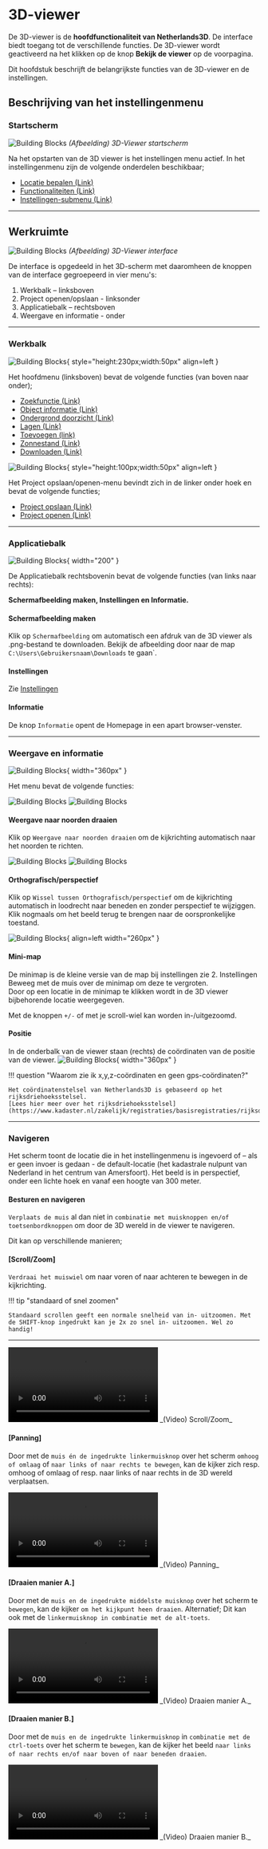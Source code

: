 # 3D-viewer

De 3D-viewer is de **hoofdfunctionaliteit van Netherlands3D**. De interface biedt toegang tot de verschillende
functies. De 3D-viewer wordt geactiveerd na het klikken op de knop **Bekijk de viewer** op de voorpagina.

Dit hoofdstuk beschrijft de belangrijkste functies van de 3D-viewer en de instellingen.

## Beschrijving van het instellingenmenu

### Startscherm

![Building Blocks](../handleiding/imgs/3d-viewer.png)
_(Afbeelding) 3D-Viewer startscherm_

Na het opstarten van de 3D viewer is het instellingen menu actief. In het instellingenmenu zijn de volgende onderdelen beschikbaar;

* [Locatie bepalen (Link)](../3D-viewer-locatie-bepalen/)
* [Functionaliteiten (Link)](../3D-viewer-functionaliteiten/)
* [Instellingen-submenu (Link)](../3D-viewer-instellingen-sub/)

---

## Werkruimte

![Building Blocks](../handleiding/imgs/3d-viewer.interface.png)
_(Afbeelding) 3D-Viewer interface_

De interface is opgedeeld in het 3D-scherm met daaromheen de knoppen van de interface gegroepeerd in vier menu's:

1. Werkbalk – linksboven  
2. Project openen/opslaan - linksonder  
3. Applicatiebalk – rechtsboven  
4. Weergave en informatie - onder  

---

### Werkbalk

![Building Blocks](../handleiding/imgs/3d-viewer.menu.linksboven.png){ style="height:230px;width:50px"  align=left }

Het hoofdmenu (linksboven) bevat de volgende functies (van boven naar onder);

* [Zoekfunctie (Link)](../zoekfunctie/)
* [Object informatie (Link)](../object-informatie/)
* [Ondergrond doorzicht (Link)](../ondergrond-doorzicht/)
* [Lagen (Link)](../lagen/)
* [Toevoegen (link)](../toevoegen/)
* [Zonnestand (Link)](../zonnestand/)
* [Downloaden (Link)](../gebied-downloaden/)

![Building Blocks](../handleiding/imgs/3d-viewer.menu.linksonder.png){ style="height:100px;width:50px" align=left }

Het Project opslaan/openen-menu bevindt zich in de linker onder hoek en bevat de volgende functies;

* [Project opslaan (Link)](/docs/handleiding/project-openen-opslaan/#project-opslaan)
* [Project openen (Link)](/docs/handleiding/project-openen-opslaan/#project-openen)

---

### Applicatiebalk

![Building Blocks](../handleiding/imgs/3d-viewer.menu.rechtsboven.png){ width="200" }

De Applicatiebalk rechtsbovenin bevat de volgende functies (van links naar rechts):

**Schermafbeelding maken, Instellingen en Informatie.**

#### Schermafbeelding maken

Klik op `Schermafbeelding` om automatisch een afdruk van de 3D viewer als .png-bestand te downloaden. Bekijk de
afbeelding door naar de map `C:\Users\Gebruikersnaam\Downloads` te gaan`.

#### Instellingen

Zie [Instellingen](../3D-viewer-instellingen/)

#### Informatie

De knop `Informatie` opent de Homepage in een apart browser-venster.

---

### Weergave en informatie

![Building Blocks](../handleiding/imgs/3d-viewer.menu.rechtsonder.png){ width="360px" }

Het menu bevat de volgende functies:

![Building Blocks](../handleiding/imgs/3d-viewer.rechtsonder.noordpijl.gedraaid.png)
![Building Blocks](../handleiding/imgs/3d-viewer.rechtsonder.noordpijl.png)
#### Weergave naar noorden draaien

Klik op `Weergave naar noorden draaien` om de kijkrichting automatisch naar het noorden te richten.   

![Building Blocks](../handleiding/imgs/3d-viewer.rechtsonder.ortho.png)
![Building Blocks](../handleiding/imgs/3d-viewer.rechtsonder.perspectief.png)

#### Orthografisch/perspectief

Klik op `Wissel tussen Orthografisch/perspectief` om de kijkrichting automatisch in loodrecht naar beneden en zonder
perspectief te wijziggen. Klik nogmaals om het beeld terug te brengen naar de oorspronkelijke toestand.

![Building Blocks](../handleiding/imgs/3d-viewer.rechtsonder.minimap.gif){ align=left width="260px" }

#### Mini-map

De minimap is de kleine versie van de map bij instellingen zie 2. Instellingen
Beweeg met de muis over de minimap om deze te vergroten.  
Door op een locatie in de minimap te klikken wordt in de 3D viewer bijbehorende locatie weergegeven.

Met de knoppen `+/-` of met je scroll-wiel kan worden in-/uitgezoomd.

#### Positie

In de onderbalk van de viewer staan (rechts) de coördinaten van de positie van de viewer.
![Building Blocks](../handleiding/imgs/3d-viewer.positie.png){ width="360px" }

!!! question "Waarom zie ik x,y,z-coördinaten en geen gps-coördinaten?"

	Het coördinatenstelsel van Netherlands3D is gebaseerd op het rijksdriehoeksstelsel.  
	[Lees hier meer over het rijksdriehoeksstelsel](https://www.kadaster.nl/zakelijk/registraties/basisregistraties/rijksdriehoeksmeting/rijksdriehoeksstelsel).

---

### Navigeren

Het scherm toont de locatie die in het instellingenmenu is ingevoerd of – als er geen invoer is gedaan - de
default-locatie (het kadastrale nulpunt van Nederland in het centrum van Amersfoort). Het beeld is in perspectief, onder een lichte hoek en vanaf een hoogte van 300 meter.

#### Besturen en navigeren

`Verplaats de muis` al dan niet in `combinatie met muisknoppen en/of toetsenbordknoppen` om door de 3D wereld in de viewer te navigeren.

Dit kan op verschillende manieren;

#### [Scroll/Zoom]

`Verdraai het muiswiel` om naar voren of naar achteren te bewegen in de kijkrichting.

!!! tip "standaard of snel zoomen"

	Standaard scrollen geeft een normale snelheid van in- uitzoomen. Met de SHIFT-knop ingedrukt kan je 2x zo snel in- uitzoomen. Wel zo handig!

---

<video controls>
<source src="../video/scroll.mp4" type="video/mp4">
</video>
_(Video) Scroll/Zoom_

#### [Panning]

Door met de `muis én de ingedrukte linkermuisknop` over het scherm `omhoog of omlaag` of
`naar links of naar rechts te bewegen`, kan de kijker zich resp. omhoog of omlaag of resp. naar links of naar rechts in
de 3D wereld verplaatsen.

<video controls>
<source src="../video/panning.mp4" type="video/mp4">
</video>
_(Video) Panning_

#### [Draaien manier A.]

Door met de `muis en de ingedrukte middelste muisknop` over het scherm te `bewegen`, kan de kijker
`om het kijkpunt heen draaien`. Alternatief; Dit kan ook met de `linkermuisknop in combinatie met de alt-toets`.

<video controls>
<source src="../video/orbit.mp4" type="video/mp4">
</video>
_(Video) Draaien manier A._

#### [Draaien manier B.]

Door met de `muis en de ingedrukte linkermuisknop` in `combinatie met de ctrl-toets` over het scherm te `bewegen`, kan
de kijker het beeld `naar links of naar rechts en/of naar boven of naar beneden draaien`.

<video controls>
<source src="../video/orbit.pan.mp4" type="video/mp4">
</video>
_(Video) Draaien manier B._
